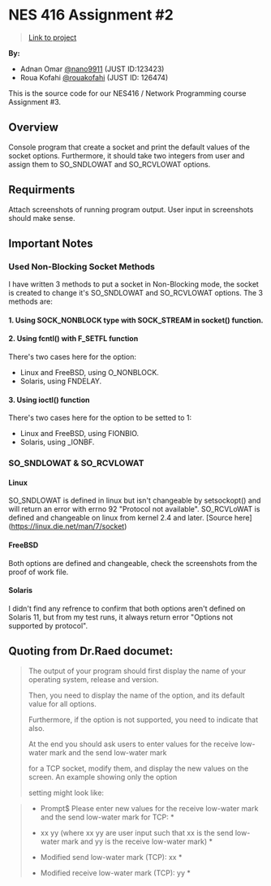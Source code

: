 # NES 416 Assignment #2
>[Link to project](https://github.com/nano9911/NES416-Assignments/tree/main/Assignment-3)

**By:**
- Adnan Omar [@nano9911](https://github.com/nano9911) (JUST ID:123423)
- Roua Kofahi [@rouakofahi](https://github.com/rouakofahi) (JUST ID: 126474)

This is the source code for our NES416 / Network Programming course Assignment #3.

## Overview
Console program that create a socket and print the default values of the socket options. Furthermore, it
should take two integers from user and assign them to SO_SNDLOWAT and SO_RCVLOWAT options.

## Requirments
Attach screenshots of running program output. User input in screenshots should make sense.

## Important Notes
### Used Non-Blocking Socket Methods
I have written 3 methods to put a socket in Non-Blocking mode, the socket is created to change it's SO_SNDLOWAT and SO_RCVLOWAT options.
The 3 methods are:
#### 1. Using SOCK_NONBLOCK type with SOCK_STREAM in socket() function.
#### 2. Using fcntl() with F_SETFL function
There's two cases here for the option:
- Linux and FreeBSD, using O_NONBLOCK.
- Solaris, using FNDELAY.
#### 3. Using ioctl() function
There's two cases here for the option to be setted to 1:
- Linux and FreeBSD, using FIONBIO.
- Solaris, using \_IONBF.

### SO_SNDLOWAT & SO_RCVLOWAT
#### Linux
SO_SNDLOWAT is defined in linux but isn't changeable by setsockopt() and will return an error with errno 92 "Protocol not available".
SO_RCVLoWAT is defined and changeable on linux from kernel 2.4 and later. [Source here] (https://linux.die.net/man/7/socket)
#### FreeBSD
Both options are defined and changeable, check the screenshots from the proof of work file.
#### Solaris
I didn't find any refrence to confirm that both options aren't defined on Solaris 11, but from my test runs, it always return error "Options not supported by protocol".

## Quoting from Dr.Raed documet:
> The output of your program should first display the name of your operating system, release and version.
> 
> Then, you need to display the name of the option, and its default value for all options.
> 
> Furthermore, if the option is not supported, you need to indicate that also.
> 
> At the end you should ask users to enter values for the receive low-water mark and the send low-water mark
> 
> for a TCP socket, modify them, and display the new values on the screen. An example showing only the option
> 
> setting might look like:

> * Prompt$ Please enter new values for the receive low-water mark and the send low-water mark for TCP: *
>
> * xx yy (where xx yy are user input such that xx is the send low-water mark and yy is the receive low-water mark) *
>
> * Modified send low-water mark (TCP): xx *
>
> * Modified receive low-water mark (TCP): yy *
